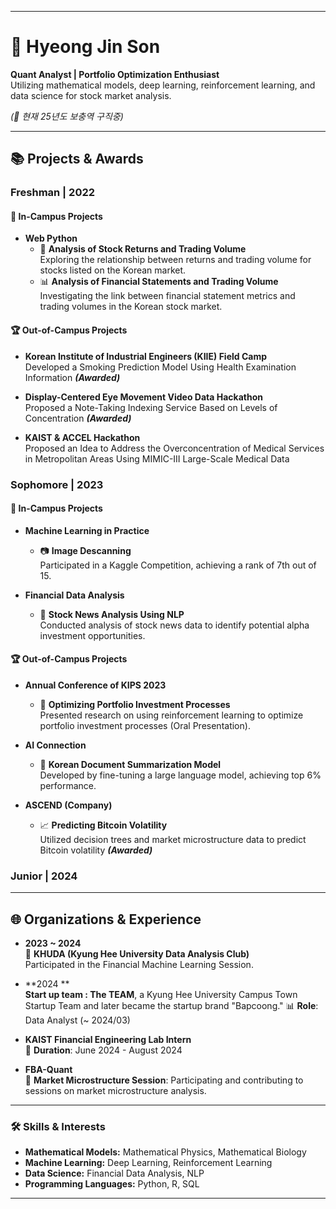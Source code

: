 
---

# 🌟 Hyeong Jin Son

**Quant Analyst | Portfolio Optimization Enthusiast**  
Utilizing mathematical models, deep learning, reinforcement learning, and data science for stock market analysis.

*(📌 현재 25년도 보충역 구직중)*

---

## 📚 Projects & Awards

### Freshman | 2022

#### 📌 In-Campus Projects
- **Web Python**
  - 🧐 **Analysis of Stock Returns and Trading Volume**  
    Exploring the relationship between returns and trading volume for stocks listed on the Korean market.
  - 📊 **Analysis of Financial Statements and Trading Volume**  
    Investigating the link between financial statement metrics and trading volumes in the Korean stock market.

#### 🏆 Out-of-Campus Projects
- **Korean Institute of Industrial Engineers (KIIE) Field Camp**  
  Developed a Smoking Prediction Model Using Health Examination Information ***(Awarded)***

- **Display-Centered Eye Movement Video Data Hackathon**  
  Proposed a Note-Taking Indexing Service Based on Levels of Concentration ***(Awarded)***

- **KAIST & ACCEL Hackathon**  
  Proposed an Idea to Address the Overconcentration of Medical Services in Metropolitan Areas Using MIMIC-III Large-Scale Medical Data

### Sophomore | 2023

#### 📌 In-Campus Projects
- **Machine Learning in Practice**  
  - 📷 **Image Descanning**  
    Participated in a Kaggle Competition, achieving a rank of 7th out of 15.

- **Financial Data Analysis**  
  - 📰 **Stock News Analysis Using NLP**  
    Conducted analysis of stock news data to identify potential alpha investment opportunities.

#### 🏆 Out-of-Campus Projects
- **Annual Conference of KIPS 2023**  
  - 🧠 **Optimizing Portfolio Investment Processes**  
    Presented research on using reinforcement learning to optimize portfolio investment processes (Oral Presentation).

- **AI Connection**  
  - 📝 **Korean Document Summarization Model**  
    Developed by fine-tuning a large language model, achieving top 6% performance.

- **ASCEND (Company)**  
  - 📈 **Predicting Bitcoin Volatility**  
    Utilized decision trees and market microstructure data to predict Bitcoin volatility ***(Awarded)***

### Junior | 2024


---

## 🌐 Organizations & Experience

- **2023 ~ 2024**  
  🧮 **KHUDA (Kyung Hee University Data Analysis Club)**  
  Participated in the Financial Machine Learning Session.

- **2024 **  
  **Start up team : The TEAM**, a Kyung Hee University Campus Town Startup Team and later became the startup brand "Bapcoong."
  📊 **Role**: Data Analyst (~ 2024/03)

- **KAIST Financial Engineering Lab Intern**  
  🏢 **Duration**: June 2024 - August 2024

- **FBA-Quant**  
  🏦 **Market Microstructure Session**: Participating and contributing to sessions on market microstructure analysis.

---

### 🛠️ Skills & Interests

- **Mathematical Models:** Mathematical Physics, Mathematical Biology  
- **Machine Learning:** Deep Learning, Reinforcement Learning  
- **Data Science:** Financial Data Analysis, NLP  
- **Programming Languages:** Python, R, SQL  

---

